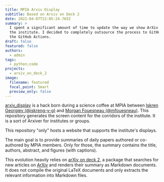 ```yaml
---
title: MPIA Arxiv Display
subtitle: Based on Arxiv on Deck 2
date: 2022-04-07T22:05:24.765Z
summary: >
  I spent a significant amount of time to update the way we show ArXiv papers at
  the institute. I decided to completely outsource the process to GitHub using
  the GitHub Actions.
draft: false
featured: false
authors:
  - admin
tags:
  - python;code
projects:
  - arxiv_on_deck_2
image:
  filename: featured
  focal_point: Smart
  preview_only: false
---
```

[arxiv_display](https://github.com/mpi-astronomy/arxiv_display) is a hack born during a science coffee at MPIA between [Iskren Georgiev (@iskreng-y-g)](https://github.com/iskren-y-g) and [Morgan Fouesneau (@mfouesneau)](https://github.com/mfouesneau). This repository generates the screen content for the corridors of the institute. It is a sort of Arxiver for institutes or groups.

This repository "only" hosts a website that supports the institute's displays.

The main goal is to provide summaries of daily papers authored or co-authored by MPIA members. Only for those, the summary contains the title, authors, abstract, and figures (with captions).

This evolution heavily relies on [arXiv on deck 2](https://mfouesneau.github.io/arxiv_on_deck_2), a package that searches for new articles on [ArXiv](https://arxiv.org/) and renders their summary as Markdown documents. It does not compile the original LaTeX documents and only extracts the relevant information into Markdown files.